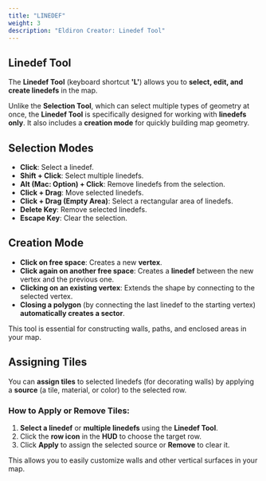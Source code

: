 ```yaml
---
title: "LINEDEF"
weight: 3
description: "Eldiron Creator: Linedef Tool"
---
```


## Linedef Tool

The **Linedef Tool** (keyboard shortcut **'L'**) allows you to **select, edit, and create linedefs** in the map.

Unlike the **Selection Tool**, which can select multiple types of geometry at once, the **Linedef Tool** is specifically designed for working with **linedefs only**. It also includes a **creation mode** for quickly building map geometry.

## Selection Modes

- **Click**: Select a linedef.
- **Shift + Click**: Select multiple linedefs.
- **Alt (Mac: Option) + Click**: Remove linedefs from the selection.
- **Click + Drag**: Move selected linedefs.
- **Click + Drag (Empty Area)**: Select a rectangular area of linedefs.
- **Delete Key**: Remove selected linedefs.
- **Escape Key**: Clear the selection.

## Creation Mode

- **Click on free space**: Creates a new **vertex**.
- **Click again on another free space**: Creates a **linedef** between the new vertex and the previous one.
- **Clicking on an existing vertex**: Extends the shape by connecting to the selected vertex.
- **Closing a polygon** (by connecting the last linedef to the starting vertex) **automatically creates a sector**.

This tool is essential for constructing walls, paths, and enclosed areas in your map.

## Assigning Tiles

You can **assign tiles** to selected linedefs (for decorating walls) by applying a **source** (a tile, material, or color) to the selected row.

### How to Apply or Remove Tiles:
1. **Select a linedef** or **multiple linedefs** using the **Linedef Tool**.
2. Click the **row icon** in the **HUD** to choose the target row.
3. Click **Apply** to assign the selected source or **Remove** to clear it.

This allows you to easily customize walls and other vertical surfaces in your map.
